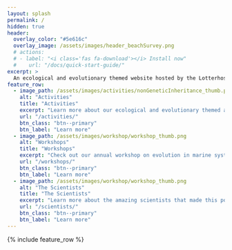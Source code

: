 ```yaml
---
layout: splash
permalink: /
hidden: true
header:
  overlay_color: "#5e616c"
  overlay_image: /assets/images/header_beachSurvey.png
  # actions:
  # - label: "<i class='fas fa-download'></i> Install now"
  #    url: "/docs/quick-start-guide/"
excerpt: >
  An ecological and evolutionary themed website hosted by the Lotterhos Lab at Norteastern University.
feature_row:
  - image_path: /assets/images/activities/nonGeneticInheritance_thumb.png
    alt: "Activities"
    title: "Activities"
    excerpt: "Learn more about our ecological and evolutionary themed activities!"
    url: "/activities/"
    btn_class: "btn--primary"
    btn_label: "Learn more"
  - image_path: /assets/images/workshop/workshop_thumb.png
    alt: "Workshops"
    title: "Workshops"
    excerpt: "Check out our annual workshop on evolution in marine systems for high school students."
    url: "/workshops/"
    btn_class: "btn--primary"
    btn_label: "Learn more"
  - image_path: /assets/images/workshop/workshop_thumb.png
    alt: "The Scientists"
    title: "The Scientists"
    excerpt: "Learn more about the amazing scientists that made this possible."
    url: "/scientists/"
    btn_class: "btn--primary"
    btn_label: "Learn more"      
---
```


{% include feature_row %}
